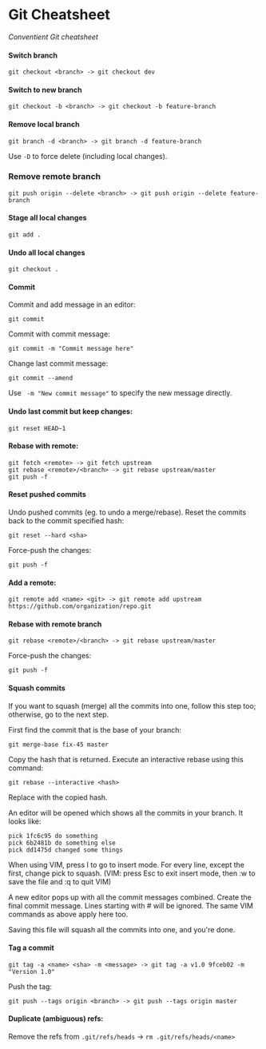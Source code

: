 # Git Cheatsheet
_Conventient Git cheatsheet_

#### Switch branch
```
git checkout <branch> -> git checkout dev
```

#### Switch to new branch
```
git checkout -b <branch> -> git checkout -b feature-branch
```

#### Remove local branch
```
git branch -d <branch> -> git branch -d feature-branch
```
Use `-D` to force delete (including local changes).

### Remove remote branch
```
git push origin --delete <branch> -> git push origin --delete feature-branch
```

#### Stage all local changes
```
git add .
```

#### Undo all local changes
```
git checkout .
```

#### Commit
Commit and add message in an editor:
```
git commit
```

Commit with commit message:
```
git commit -m "Commit message here"
```

Change last commit message:
```
git commit --amend
```
Use ` -m "New commit message"` to specify the new message directly.

#### Undo last commit but keep changes:
```
git reset HEAD~1
```

#### Rebase with remote:
```
git fetch <remote> -> git fetch upstream
git rebase <remote>/<branch> -> git rebase upstream/master
git push -f
```

#### Reset pushed commits
Undo pushed commits (eg. to undo a merge/rebase). Reset the commits back to the commit specified hash:
```
git reset --hard <sha>
```
Force-push the changes:
```
git push -f
```

#### Add a remote:
```
git remote add <name> <git> -> git remote add upstream https://github.com/organization/repo.git
```

#### Rebase with remote branch
```
git rebase <remote>/<branch> -> git rebase upstream/master
```
Force-push the changes:
```
git push -f
```

#### Squash commits
If you want to squash (merge) all the commits into one, follow this step too; otherwise, go to the next step.

First find the commit that is the base of your branch:

```
git merge-base fix-45 master
```
Copy the hash that is returned. Execute an interactive rebase using this command:
```
git rebase --interactive <hash>
```
Replace <hash> with the copied hash.

An editor will be opened which shows all the commits in your branch. It looks like:
```
pick 1fc6c95 do something
pick 6b2481b do something else
pick dd1475d changed some things
```
When using VIM, press I to go to insert mode. For every line, except the first, change pick to squash. (VIM: press Esc to exit insert mode, then :w to save the file and :q to quit VIM)

A new editor pops up with all the commit messages combined. Create the final commit message. Lines starting with # will be ignored. The same VIM commands as above apply here too.

Saving this file will squash all the commits into one, and you're done.

#### Tag a commit
```
git tag -a <name> <sha> -m <message> -> git tag -a v1.0 9fceb02 -m "Version 1.0"
```
Push the tag:
```
git push --tags origin <branch> -> git push --tags origin master
```

#### Duplicate (ambiguous) refs:
Remove the refs from `.git/refs/heads` -> `rm .git/refs/heads/<name>`
